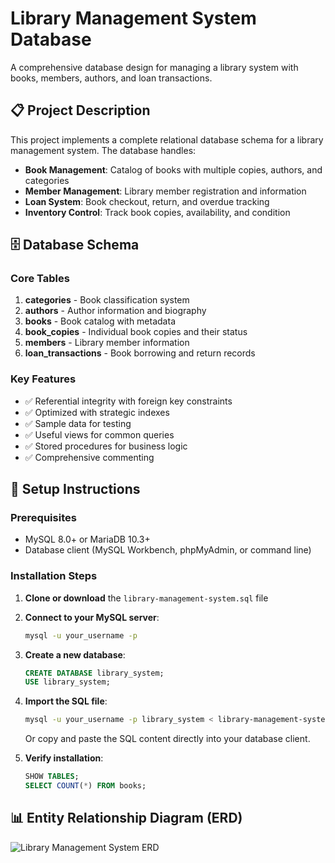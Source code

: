 # Library Management System Database

A comprehensive database design for managing a library system with books, members, authors, and loan transactions.

## 📋 Project Description

This project implements a complete relational database schema for a library management system. The database handles:

- **Book Management**: Catalog of books with multiple copies, authors, and categories
- **Member Management**: Library member registration and information
- **Loan System**: Book checkout, return, and overdue tracking
- **Inventory Control**: Track book copies, availability, and condition

## 🗄️ Database Schema

### Core Tables

1. **categories** - Book classification system
2. **authors** - Author information and biography
3. **books** - Book catalog with metadata
4. **book_copies** - Individual book copies and their status
5. **members** - Library member information
6. **loan_transactions** - Book borrowing and return records

### Key Features

- ✅ Referential integrity with foreign key constraints
- ✅ Optimized with strategic indexes
- ✅ Sample data for testing
- ✅ Useful views for common queries
- ✅ Stored procedures for business logic
- ✅ Comprehensive commenting

## 🚀 Setup Instructions

### Prerequisites
- MySQL 8.0+ or MariaDB 10.3+
- Database client (MySQL Workbench, phpMyAdmin, or command line)

### Installation Steps

1. **Clone or download** the `library-management-system.sql` file

2. **Connect to your MySQL server**:
   ```bash
   mysql -u your_username -p
   ```

3. **Create a new database**:
   ```sql
   CREATE DATABASE library_system;
   USE library_system;
   ```

4. **Import the SQL file**:
   ```bash
   mysql -u your_username -p library_system < library-management-system.sql
   ```

   Or copy and paste the SQL content directly into your database client.

5. **Verify installation**:
   ```sql
   SHOW TABLES;
   SELECT COUNT(*) FROM books;
   ```

## 📊 Entity Relationship Diagram (ERD)

![Library Management System ERD](https://via.placeholder.com/800x600/2563eb/ffffff?text=ERD+Diagram)
